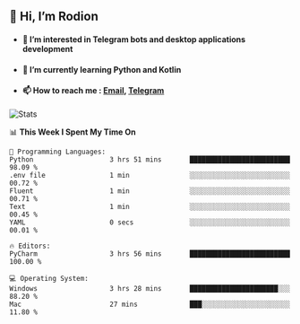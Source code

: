 ## 👋 Hi, I’m Rodion
- #### 👀 I’m interested in Telegram bots and desktop applications development
- #### 🌱 I’m currently learning Python and Kotlin
- #### 📫 How to reach me : [Email](mailto:me@lavn.ml), [Telegram](https://t.me/rodion_gudz)

![Stats](https://github-readme-stats.vercel.app/api?username=rodion-gudz&show_icons=true&theme=github_dark&hide_border=true&hide=issues&count_private=true&layout=compact)


<!--START_SECTION:waka-->
📊 **This Week I Spent My Time On** 

```text
💬 Programming Languages: 
Python                   3 hrs 51 mins       █████████████████████████   98.09 % 
.env file                1 min               ░░░░░░░░░░░░░░░░░░░░░░░░░   00.72 % 
Fluent                   1 min               ░░░░░░░░░░░░░░░░░░░░░░░░░   00.71 % 
Text                     1 min               ░░░░░░░░░░░░░░░░░░░░░░░░░   00.45 % 
YAML                     0 secs              ░░░░░░░░░░░░░░░░░░░░░░░░░   00.01 % 

🔥 Editors: 
PyCharm                  3 hrs 56 mins       █████████████████████████   100.00 % 

💻 Operating System: 
Windows                  3 hrs 28 mins       ██████████████████████░░░   88.20 % 
Mac                      27 mins             ███░░░░░░░░░░░░░░░░░░░░░░   11.80 % 
```


<!--END_SECTION:waka-->
